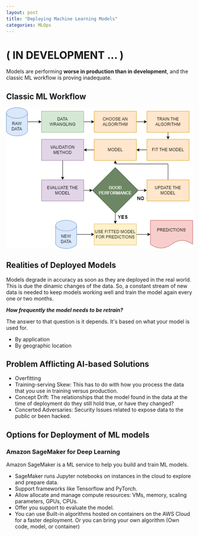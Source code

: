 ```yaml
---
layout: post
title: "Deploying Machine Learning Models"
categories: MLOps
---
```


# ( IN DEVELOPMENT ... )

Models are performing **worse in production than in development**, and the classic ML workflow is proving inadequate.

## Classic ML Workflow

<div align="center">
  <img src="https://raw.githubusercontent.com/EnriqManComp/EnriqManComp.github.io/master/assets/deploying-ml-models/Deploying%20ML%20post.drawio.png" />
</div>

## Realities of Deployed Models

Models degrade in accuracy as soon as they are deployed in the real world. This is due the dinamic changes of the data. So, a constant stream of new data is needed to keep models working well and train the model again every one or two months.

***How frequently the model needs to be retrain?***

The answer to that question is it depends. It's based on what your model is used for.
- By application
- By geographic location

## Problem Afflicting AI-based Solutions

- Overfitting
- Training-serving Skew: This has to do with how you process the data that you use in training versus production.
- Concept Drift: The relationships that the model found in the data at the time of deployment do they still hold true, or have they changed?
- Concerted Adversaries: Security Issues related to expose data to the public or been hacked.

## Options for Deployment of ML models

### Amazon SageMaker for Deep Learning

Amazon SageMaker is a ML service to help you build and train ML models. 
- SageMaker runs Jupyter notebooks on instances in the cloud to explore and prepare data.
- Support frameworks like Tensorflow and PyTorch.
- Allow allocate and manage compute resources: VMs, memory, scaling parameters, GPUs, CPUs.
- Offer you support to evaluate the model.
- You can use Built-in algorithms hosted on containers on the AWS Cloud for a faster deployment. Or you can bring your own algorithm (Own code, model, or container)






